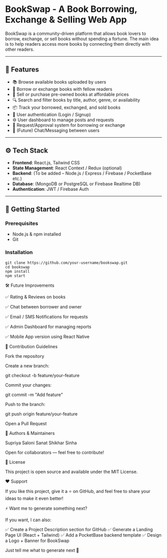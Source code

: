 # BookSwap - A Book Borrowing, Exchange & Selling Web App

BookSwap is a community-driven platform that allows book lovers to borrow, exchange, or sell books without spending a fortune. The main idea is to help readers access more books by connecting them directly with other readers.

---

## 🌟 Features

- 📚 Browse available books uploaded by users
- 🔄 Borrow or exchange books with fellow readers
- 💸 Sell or purchase pre-owned books at affordable prices
- 🔍 Search and filter books by title, author, genre, or availability
- 📦 Track your borrowed, exchanged, and sold books
- 🔐 User authentication (Login / Signup)
- ⚙️ User dashboard to manage posts and requests
- 📨 Request/Approval system for borrowing or exchange
- 💬 (Future) Chat/Messaging between users

---

## ⚙️ Tech Stack

- **Frontend**: React.js, Tailwind CSS
- **State Management**: React Context / Redux (optional)
- **Backend**: (To be added – Node.js / Express / Firebase / PocketBase etc.)
- **Database**: (MongoDB or PostgreSQL or Firebase Realtime DB)
- **Authentication**: JWT / Firebase Auth



---

## 🚀 Getting Started

### Prerequisites

- Node.js & npm installed
- Git

### Installation

```
git clone https://github.com/your-username/bookswap.git
cd bookswap
npm install
npm start
```

🛠 Future Improvements

✅ Rating & Reviews on books

✅ Chat between borrower and owner

✅ Email / SMS Notifications for requests

✅ Admin Dashboard for managing reports

✅ Mobile App version using React Native

📌 Contribution Guidelines

Fork the repository

Create a new branch:

git checkout -b feature/your-feature


Commit your changes:

git commit -m "Add feature"


Push to the branch:

git push origin feature/your-feature


Open a Pull Request

🙌 Authors & Maintainers

Supriya Saloni
Sanat Shikhar Sinha

Open for collaborators — feel free to contribute!

📄 License

This project is open source and available under the MIT License.

❤️ Support

If you like this project, give it a ⭐ on GitHub, and feel free to share your ideas to make it even better!

⚡ Want me to generate something next?

If you want, I can also:

✅ Create a Project Description section for GitHub
✅ Generate a Landing Page UI (React + Tailwind)
✅ Add a PocketBase backend template
✅ Design a Logo + Banner for BookSwap

Just tell me what to generate next 🚀
